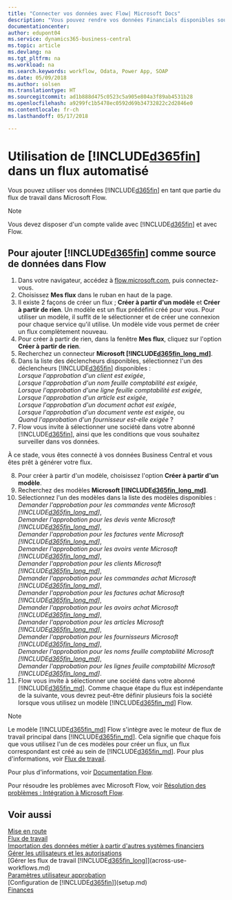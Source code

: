 ```yaml
---
title: "Connecter vos données avec Flow| Microsoft Docs"
description: "Vous pouvez rendre vos données Financials disponibles sous forme de données sources et spécifier une URL OData de vos services Web pour générer un flux de travail automatisé."
documentationcenter: 
author: edupont04
ms.service: dynamics365-business-central
ms.topic: article
ms.devlang: na
ms.tgt_pltfrm: na
ms.workload: na
ms.search.keywords: workflow, Odata, Power App, SOAP
ms.date: 05/09/2018
ms.author: solsen
ms.translationtype: HT
ms.sourcegitcommit: ad1b888d475c0523c5a905e804a3f89ab4531b28
ms.openlocfilehash: a9299fc1b5478ec0592d69b34732822c2d2846e0
ms.contentlocale: fr-ch
ms.lasthandoff: 05/17/2018

---
```

# <a name="using-included365finincludesd365finmdmd-in-an-automated-workflow"></a>Utilisation de [!INCLUDE[d365fin](includes/d365fin_md.md)] dans un flux automatisé
Vous pouvez utiliser vos données [!INCLUDE[d365fin](includes/d365fin_md.md)] en tant que partie du flux de travail dans Microsoft Flow.  

> [!NOTE]  
>   Vous devez disposer d'un compte valide avec [!INCLUDE[d365fin](includes/d365fin_md.md)] et avec Flow.  

## <a name="to-add-included365finincludesd365finmdmd-as-a-data-source-in-flow"></a>Pour ajouter [!INCLUDE[d365fin](includes/d365fin_md.md)] comme source de données dans Flow
1. Dans votre navigateur, accédez à [flow.microsoft.com](https://flow.microsoft.com/en-us/), puis connectez-vous.
2. Choisissez **Mes flux** dans le ruban en haut de la page.
3. Il existe 2 façons de créer un flux ; **Créer à partir d'un modèle** et **Créer à partir de rien**. Un modèle est un flux prédéfini créé pour vous.  Pour utiliser un modèle, il suffit de le sélectionner et de créer une connexion pour chaque service qu'il utilise. Un modèle vide vous permet de créer un flux complètement nouveau.
4. Pour créer à partir de rien, dans la fenêtre **Mes flux**, cliquez sur l'option **Créer à partir de rien**.
5. Recherchez un connecteur **Microsoft [!INCLUDE[d365fin_long_md](includes/d365fin_long_md.md)]**.
6. Dans la liste des déclencheurs disponibles, sélectionnez l'un des déclencheurs [!INCLUDE[d365fin](includes/d365fin_md.md)] disponibles :  
    *Lorsque l'approbation d'un client est exigée*,  
    *Lorsque l'approbation d'un nom feuille comptabilité est exigée*,  
    *Lorsque l'approbation d'une ligne feuille comptabilité est exigée*,  
    *Lorsque l'approbation d'un article est exigée*,  
    *Lorsque l'approbation d'un document achat est exigée*,  
    *Lorsque l'approbation d'un document vente est exigée*, ou  
    *Quand l'approbation d'un fournisseur est-elle exigée* ?
7. Flow vous invite à sélectionner une société dans votre abonné [!INCLUDE[d365fin](includes/d365fin_md.md)], ainsi que les conditions que vous souhaitez surveiller dans vos données.

À ce stade, vous êtes connecté à vos données Business Central et vous êtes prêt à générer votre flux.

8. Pour créer à partir d'un modèle, choisissez l'option **Créer à partir d'un modèle**.
9. Recherchez des modèles **Microsoft [!INCLUDE[d365fin_long_md](includes/d365fin_long_md.md)]**.
10. Sélectionnez l'un des modèles dans la liste des modèles disponibles :  
    *Demander l'approbation pour les commandes vente Microsoft [!INCLUDE[d365fin_long_md](includes/d365fin_long_md.md)]*,  
    *Demander l'approbation pour les devis vente Microsoft [!INCLUDE[d365fin_long_md](includes/d365fin_long_md.md)]*,  
    *Demander l'approbation pour les factures vente Microsoft [!INCLUDE[d365fin_long_md](includes/d365fin_long_md.md)]*,  
    *Demander l'approbation pour les avoirs vente Microsoft [!INCLUDE[d365fin_long_md](includes/d365fin_long_md.md)]*,  
    *Demander l'approbation pour les clients Microsoft [!INCLUDE[d365fin_long_md](includes/d365fin_long_md.md)]*,  
    *Demander l'approbation pour les commandes achat Microsoft [!INCLUDE[d365fin_long_md](includes/d365fin_long_md.md)]*,  
    *Demander l'approbation pour les factures achat Microsoft [!INCLUDE[d365fin_long_md](includes/d365fin_long_md.md)]*,  
    *Demander l'approbation pour les avoirs achat Microsoft [!INCLUDE[d365fin_long_md](includes/d365fin_long_md.md)]*,  
    *Demander l'approbation pour les articles Microsoft [!INCLUDE[d365fin_long_md](includes/d365fin_long_md.md)]*,  
    *Demander l'approbation pour les fournisseurs Microsoft [!INCLUDE[d365fin_long_md](includes/d365fin_long_md.md)]*,  
    *Demander l'approbation pour les noms feuille comptabilité Microsoft [!INCLUDE[d365fin_long_md](includes/d365fin_long_md.md)]*,  
    *Demander l'approbation pour les lignes feuille comptabilité Microsoft [!INCLUDE[d365fin_long_md](includes/d365fin_long_md.md)]*.  
11. Flow vous invite à sélectionner une société dans votre abonné [!INCLUDE[d365fin_md](includes/d365fin_md.md)]. Comme chaque étape du flux est indépendante de la suivante, vous devrez peut-être définir plusieurs fois la société lorsque vous utilisez un modèle [!INCLUDE[d365fin_md](includes/d365fin_md.md)] Flow.

> [!NOTE]  
> Le modèle [!INCLUDE[d365fin_md](includes/d365fin_md.md)] Flow s'intègre avec le moteur de flux de travail principal dans [!INCLUDE[d365fin_md](includes/d365fin_md.md)]. Cela signifie que chaque fois que vous utilisez l'un de ces modèles pour créer un flux, un flux correspondant est créé au sein de [!INCLUDE[d365fin_md](includes/d365fin_md.md)]. Pour plus d'informations, voir [Flux de travail](across-workflow.md).

Pour plus d'informations, voir [Documentation Flow](https://docs.microsoft.com/en-us/flow/getting-started).

Pour résoudre les problèmes avec Microsoft Flow, voir [Résolution des problèmes : Intégration à Microsoft Flow](across-troubleshooting-how-use-financials-data-source-flow.md).

## <a name="see-also"></a>Voir aussi
[Mise en route](product-get-started.md)  
[Flux de travail](across-workflow.md)  
[Importation des données métier à partir d'autres systèmes financiers](across-import-data-configuration-packages.md)  
[Gérer les utilisateurs et les autorisations](ui-how-users-permissions.md)   
[Gérer les flux de travail [!INCLUDE[d365fin_long](includes/d365fin_long_md.md)]](across-use-workflows.md)  
[Paramètres utilisateur approbation](across-how-to-set-up-approval-users.md)  
[Configuration de [!INCLUDE[d365fin](includes/d365fin_md.md)]](setup.md)  
[Finances](finance.md)  

